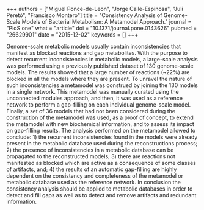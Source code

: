 +++
authors = ["Miguel Ponce-de-Leon", "Jorge Calle-Espinosa", "Juli Peretó", "Francisco Montero"]
title = "Consistency Analysis of Genome-Scale Models of Bacterial Metabolism: A Metamodel Approach."
journal = "PloS one"
what = "article"
doi = "10.1371/journal.pone.0143626"
pubmed = "26629901"
date = "2015-12-02"
keywords = []
+++

Genome-scale metabolic models usually contain inconsistencies that manifest as blocked reactions and gap metabolites. With the purpose to detect recurrent inconsistencies in metabolic models, a large-scale analysis was performed using a previously published dataset of 130 genome-scale models. The results showed that a large number of reactions (~22%) are blocked in all the models where they are present. To unravel the nature of such inconsistencies a metamodel was construed by joining the 130 models in a single network. This metamodel was manually curated using the unconnected modules approach, and then, it was used as a reference network to perform a gap-filling on each individual genome-scale model. Finally, a set of 36 models that had not been considered during the construction of the metamodel was used, as a proof of concept, to extend the metamodel with new biochemical information, and to assess its impact on gap-filling results. The analysis performed on the metamodel allowed to conclude: 1) the recurrent inconsistencies found in the models were already present in the metabolic database used during the reconstructions process; 2) the presence of inconsistencies in a metabolic database can be propagated to the reconstructed models; 3) there are reactions not manifested as blocked which are active as a consequence of some classes of artifacts, and; 4) the results of an automatic gap-filling are highly dependent on the consistency and completeness of the metamodel or metabolic database used as the reference network. In conclusion the consistency analysis should be applied to metabolic databases in order to detect and fill gaps as well as to detect and remove artifacts and redundant information. 
